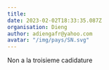 ```yaml
---
title: 
date: 2023-02-02T18:33:35.087Z
organisation: Dieng 
author: adiengafr@yahoo.com 
avatar: "/img/pays/SN.svg"
---
```


Non a la troisieme cadidature